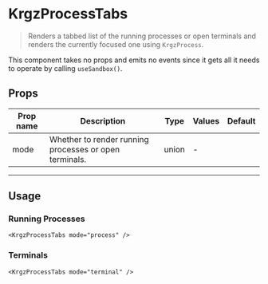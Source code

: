 # KrgzProcessTabs

> Renders a tabbed list of the running processes or open terminals
> and renders the currently focused one using `KrgzProcess`.

This component takes no props and emits no events since it gets all it needs to operate by calling `useSandbox()`.

## Props

| Prop name | Description                                            | Type  | Values | Default |
| --------- | ------------------------------------------------------ | ----- | ------ | ------- |
| mode      | Whether to render running processes or open terminals. | union | -      |         |

---

## Usage

### Running Processes

```vue
<KrgzProcessTabs mode="process" />
```

### Terminals

```vue
<KrgzProcessTabs mode="terminal" />
```
